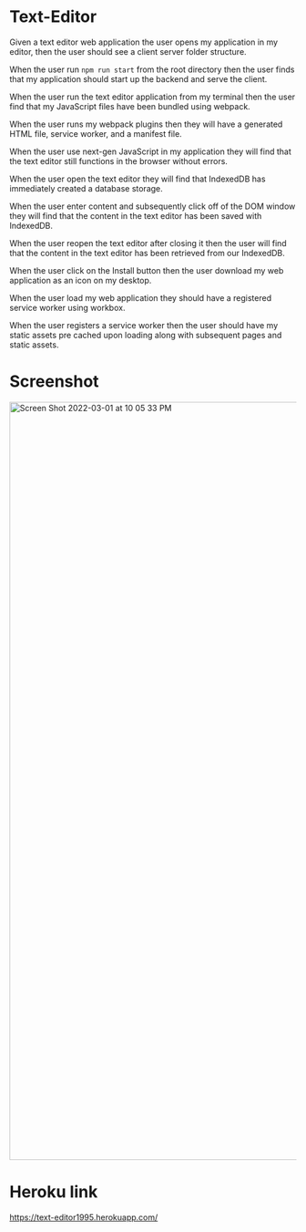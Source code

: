 # Text-Editor

Given a text editor web application the user opens my application in my editor, then the user should see a client server folder structure.

When the user run `npm run start` from the root directory then the user finds that my application should start up the backend and serve the client.

When the user run the text editor application from my terminal then the user find that my JavaScript files have been bundled using webpack.

When the user runs my webpack plugins then they will have a generated HTML file, service worker, and a manifest file.

When the user use next-gen JavaScript in my application they will find that the text editor still functions in the browser without errors.

When the user open the text editor they will find that IndexedDB has immediately created a database storage.

When the user enter content and subsequently click off of the DOM window they will find that the content in the text editor has been saved with IndexedDB.

When the user reopen the text editor after closing it then the user will find that the content in the text editor has been retrieved from our IndexedDB.

When the user click on the Install button then the user download my web application as an icon on my desktop.

When the user load my web application they should have a registered service worker using workbox.

When the user registers a service worker then the user should have my static assets pre cached upon loading along with subsequent pages and static assets.

# Screenshot

<img width="1330" alt="Screen Shot 2022-03-01 at 10 05 33 PM" src="https://user-images.githubusercontent.com/94794961/156287227-1d8b9a26-61f3-4b94-91d2-a11dbed28eca.png">

# Heroku link

https://text-editor1995.herokuapp.com/
